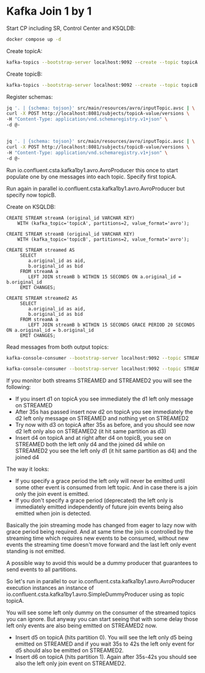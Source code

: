 # Kafka Join 1 by 1

Start CP including SR, Control Center and KSQLDB:

```bash
docker compose up -d
```

Create topicA:

```bash
kafka-topics --bootstrap-server localhost:9092 --create --topic topicA --partitions 2 --replication-factor 1
```

Create topicB:

```bash
kafka-topics --bootstrap-server localhost:9092 --create --topic topicB --partitions 2 --replication-factor 1
```

Register schemas:

```bash
jq '. | {schema: tojson}' src/main/resources/avro/inputTopic.avsc | \
curl -X POST http://localhost:8081/subjects/topicA-value/versions \
-H "Content-Type: application/vnd.schemaregistry.v1+json" \
-d @-


jq '. | {schema: tojson}' src/main/resources/avro/inputTopic.avsc | \
curl -X POST http://localhost:8081/subjects/topicB-value/versions \
-H "Content-Type: application/vnd.schemaregistry.v1+json" \
-d @-
```

Run io.confluent.csta.kafka1by1.avro.AvroProducer this once to start populate one by one messages into each topic.
Specify first topicA.

Run again in parallel io.confluent.csta.kafka1by1.avro.AvroProducer but specify now topicB.

Create on KSQLDB:

```
CREATE STREAM streamA (original_id VARCHAR KEY)
    WITH (kafka_topic='topicA', partitions=2, value_format='avro');
```

```
CREATE STREAM streamB (original_id VARCHAR KEY)
    WITH (kafka_topic='topicB', partitions=2, value_format='avro');
```

```
CREATE STREAM streamed AS
     SELECT 
        a.original_id as aid,
        b.original_id as bid
     FROM streamA a
        LEFT JOIN streamB b WITHIN 15 SECONDS ON a.original_id = b.original_id
     EMIT CHANGES;
```

```     
CREATE STREAM streamed2 AS
     SELECT 
        a.original_id as aid,
        b.original_id as bid
     FROM streamA a
        LEFT JOIN streamB b WITHIN 15 SECONDS GRACE PERIOD 20 SECONDS ON a.original_id = b.original_id
     EMIT CHANGES;
```

Read messages from both output topics:

```bash
kafka-console-consumer --bootstrap-server localhost:9092 --topic STREAMED --from-beginning --property print.timestamp=true --property print.key=true --property print.value=true
```

```bash
kafka-console-consumer --bootstrap-server localhost:9092 --topic STREAMED2 --from-beginning --property print.timestamp=true --property print.key=true --property print.value=true
```

If you monitor both streams STREAMED and STREAMED2 you will see the following:

- If you insert d1 on topicA you see immediately the d1 left only message on STREAMED
- After 35s has passed insert now d2 on topicA you see immediately the d2 left only
  message on STREAMED and nothing yet on STREAMED2
- Try now with d3 on topicA after 35s as before, and you should see now d2 left only also on STREAMED2 (it
  hit same partition as d3)
- Insert d4 on topicA and at right after d4 on topicB, you see on
  STREAMED both the left only d4 and the joined d4 while on STREAMED2 you see the left only d1 (it hit same partition as
  d4) and the joined d4

The way it looks:

- If you specify a grace period the left only will never be emitted until some other event is consumed from left topic.
  And in case there is a join only the join event is emitted.
- If you don't specify a grace period (deprecated) the left only is immediately emitted independently of future join
  events being also emitted when join is detected.

Basically the join streaming mode has changed from eager to lazy now with grace period being required.
And at same time the join is controlled by the streaming time which requires new events to be consumed, without new
events the streaming time doesn't move forward and the last left only event standing is not emitted.

A possible way to avoid this would be a dummy producer that guarantees to send events to all partitions.

So let's run in parallel to our io.confluent.csta.kafka1by1.avro.AvroProducer execution instances an instance of
io.confluent.csta.kafka1by1.avro.SimpleDummyProducer using as topic topicA.

You will see some left only dummy on the consumer of the streamed topics you can ignore. But anyway you can start seeing
that with some delay those left only events are also being emitted on STREAMED2 now.

- Insert d5 on topicA (hits partition 0). You will see the left only d5 being emitted on STREAMED and if you wait 35s 
to 42s the left only event for d5 should also be emitted on STREAMED2.
- Insert d6 on topicA (hits partition 1). Again after 35s-42s you should see also the left only join event on 
  STREAMED2.


